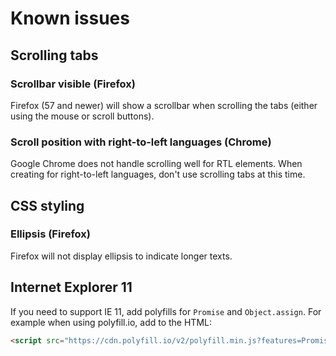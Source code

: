 # Known issues

## Scrolling tabs

### Scrollbar visible (Firefox)

Firefox (57 and newer) will show a scrollbar when scrolling the tabs (either using the mouse or scroll buttons).


### Scroll position with right-to-left languages (Chrome)

Google Chrome does not handle scrolling well for RTL elements. When creating for right-to-left languages, don't use scrolling tabs at this time.


## CSS styling

### Ellipsis (Firefox)

Firefox will not display ellipsis to indicate longer texts.


## Internet Explorer 11

If you need to support IE 11, add polyfills for `Promise` and `Object.assign`. For example when using polyfill.io, add to the HTML:

~~~html
<script src="https://cdn.polyfill.io/v2/polyfill.min.js?features=Promise,Object.assign" type="text/javascript"></script>
~~~


